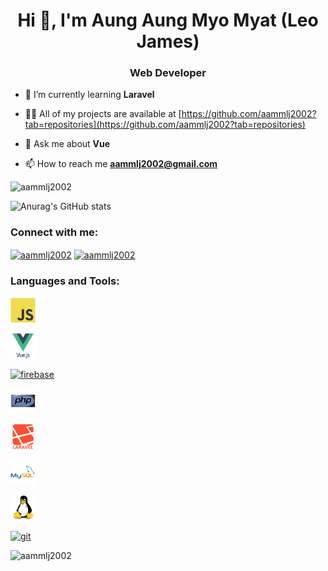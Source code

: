 <h1 align="center">Hi 👋, I'm Aung Aung Myo Myat (Leo James)</h1>
<h3 align="center">Web Developer</h3>


- 🌱 I’m currently learning **Laravel**

- 👨‍💻 All of my projects are available at [https://github.com/aammlj2002?tab=repositories](https://github.com/aammlj2002?tab=repositories)

- 💬 Ask me about **Vue**

- 📫 How to reach me **aammlj2002@gmail.com**

<p align="left"> <img src="https://komarev.com/ghpvc/?username=aammlj2002&label=Profile%20views&color=0e75b6&style=flat" alt="aammlj2002" /> </p>

![Anurag's GitHub stats](https://github-readme-stats.vercel.app/api?username=aammlj2002&show_icons=true&theme=tokyonight)


<h3 align="left">Connect with me:</h3>
<p align="left">
<a href="https://linkedin.com/in/aammlj2002" target="blank"><img align="center" src="https://raw.githubusercontent.com/rahuldkjain/github-profile-readme-generator/master/src/images/icons/Social/linked-in-alt.svg" alt="aammlj2002" height="30" width="40" /></a>
<a href="https://fb.com/aammlj2002" target="blank"><img align="center" src="https://raw.githubusercontent.com/rahuldkjain/github-profile-readme-generator/master/src/images/icons/Social/facebook.svg" alt="aammlj2002" height="30" width="40" /></a>
</p>

<h3 align="left">Languages and Tools:</h3>
<p align="left">
  
<!-- js -->
<a href="https://developer.mozilla.org/en-US/docs/Web/JavaScript" target="_blank"> <img src="https://raw.githubusercontent.com/devicons/devicon/master/icons/javascript/javascript-original.svg" alt="javascript" width="40" height="40"/> </a>
  
<!--  vuejs  -->
<a href="https://vuejs.org/" target="_blank"> <img src="https://raw.githubusercontent.com/devicons/devicon/master/icons/vuejs/vuejs-original-wordmark.svg" alt="vuejs" width="40" height="40"/> </a> 
  
<!--  Firebase  -->
<a href="https://firebase.google.com/" target="_blank"> <img src="https://www.vectorlogo.zone/logos/firebase/firebase-icon.svg" alt="firebase" width="40" height="40"/> </a> 
    
<!--  php  -->
<a href="https://www.php.net" target="_blank"> <img src="https://raw.githubusercontent.com/devicons/devicon/master/icons/php/php-original.svg" alt="php" width="40" height="40"/> </a> 
    
<!--  laravel  -->
<a href="https://laravel.com/" target="_blank"> <img src="https://raw.githubusercontent.com/devicons/devicon/master/icons/laravel/laravel-plain-wordmark.svg" alt="laravel" width="40" height="40"/> </a> 
  
<!--  mysql  -->
<a href="https://www.mysql.com/" target="_blank"> <img src="https://raw.githubusercontent.com/devicons/devicon/master/icons/mysql/mysql-original-wordmark.svg" alt="mysql" width="40" height="40"/> </a> 
    
<!--  Linux  -->
<a href="https://www.linux.org/" target="_blank"> <img src="https://raw.githubusercontent.com/devicons/devicon/master/icons/linux/linux-original.svg" alt="linux" width="40" height="40"/> </a> 
  
<!--  git  -->
<a href="https://git-scm.com/" target="_blank"> <img src="https://www.vectorlogo.zone/logos/git-scm/git-scm-icon.svg" alt="git" width="40" height="40"/> </a> 

</p>
<!-- <a href="https://postman.com" target="_blank"> <img src="https://www.vectorlogo.zone/logos/getpostman/getpostman-icon.svg" alt="postman" width="40" height="40"/> </a> --> 
<!-- <a href="https://www.w3schools.com/css/" target="_blank"> <img src="https://raw.githubusercontent.com/devicons/devicon/master/icons/css3/css3-original-wordmark.svg" alt="css3" width="40" height="40"/> </a>  -->

<p><img align="left" src="https://github-readme-stats.vercel.app/api/top-langs?username=aammlj2002&show_icons=true&locale=en&layout=compact" alt="aammlj2002" /></p>
